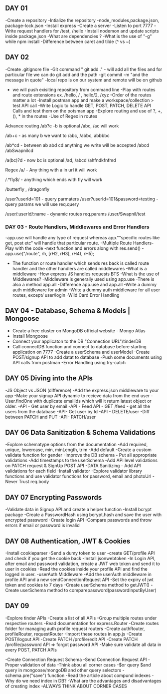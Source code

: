 ## DAY 01

-Create a repository
-Intialize the repository
-node_modules,package.json,
package-lock.json
-Install express
-Create a server
-Listen to port 7777
-Write request handlers for /test, /hello
-Install nodemon and update scripts inside package.json
-What are dependencies ?
-What is the use of "-g" while npm install
-Difference between caret and tilde (^ vs ~)

## DAY 02

-Create .gitignore file
-Git command " git add ." - will add all the files and for particular file we can do git add and the path
-git commit -m "and the message in quote"
-local repo is on our system and remote will be on github

- we will push exisiting repository from command line
  -Play with routes and route extensions ex. /hello, / , hello/2,
  /xyz
  -Order of the routes matter a lot
  -Install postman app and make a workspace/collection > test API call
  -Write Logic to handle GET, POST, PATCH, DELETE API Calls and test them on the potsman app
  -Explore routing and use of ?, +, (), \* in the routes
  -Use of Regex in routes

Advance routing
/ab?c -b is optional
/abc, /ac will work

/ab+c - as many b we want to
/abc, /abbc, abbbbc

/ab\*cd - between ab abd cd anything we write will be accepted
/abcd /abSwapnilcd

/a(bc)?d - now bc is optional
/ad, /abcd /ahfndkfnfmd

Regex
/a/ - Any thing with a in url it will work

/.\*fly$/ - anything which ends with fly will work

/butterfly , /dragonfly

/user?userId=101 - query parmaters
/user?userId=101&password=testing -query params
we will use req.query

/user/:userId/:name - dynamic routes
req.params
/user/Swapnil/test

### DAY 03 - Route Handlers, Middlewares and Error Handlers

-app.use will handle any type of request whereas app.""specific routes like get, post etc" will handle that particular route.
-Multiple Route Handlers- Play with the code
-next function and errors along with res.send()
-app.use("/route", rh, [rH2, rH3], rH4), rH5);

- The function or route handler which sends res back is called route handler and the other handlers are called middlewares
  -What is a middleware
  -How express JS handles requests BTS
  -What is the use of Middlewares?
  -Middleware is generally used using app.use
  -There is also a method app.all
  -Difference app.use and app.all
  -Write a dummy auth middleware for admin
  -Write a dummy auth middleware for all user routes, except/ user/login
  -Wild Card Error Handling

## DAY 04 - Database, Schema & Models | Mongoose

- Create a free cluster on MongoDB official website - Mongo Atlas
- Install Mongoose
- Connect your applicaton to the DB "Connection URL"/tinderDB
- Call connectDB function and connect to database before starting application on 7777
  -Create a userSchema and userModel
  -Create POST/signup API to add datat to database
  -Push some documents using API calls from postman
  -Error Handling using try-catch

## DAY 05 Diving into the APIs

-JS Object vs JSON (difference)
-Add the express.json middleware to your app
-Make your signup API dynamic to recieve data from the end user
-User.findOne with duplicate emailIds which will it return latest object or older.
-API - Get user by email
-API - Feed API - GET /feed - get all the users from the database
-API- Get user by Id
-API - DELETE/user
-Diff between PATCH and PUT
-API- PATCH/user

## DAY 06 Data Sanitization & Schema Validations

-Explore schematype options from the documentation
-Add required, unique, lowercase, min, minLength, trim
-Add default
-Create a custom validate function for gender
-Improve the DB schema - Put all appropriate validations
-Add timestamps to the userSchema
-Add API level validations on PATCH request & SignUp POST API
-DATA Sanitizing - Add API validations for each field
-Install validator
-Explore validator library functions and use validator functions for password, email and photoUrl
-Never Trust req.body

## DAY 07 Encrypting Passwords

-Validate data in Signup API and create a helper function
-Install bcrypt package
-Create a PasswordHash using bcrypt.hash and save the user with encrypted password
-Create login API
-Compare passwords and throw errors if email or password
is invalid

## DAY 08 Authentication, JWT & Cookies

-Install cookieparser
-Send a dumy token to user
-create GET/profile API and check if you get the cookie back
-Install jsonwebtoken
-In Login API, after email and password validation, create a JWT web token and send it to user in cookies
-Read the cookies inside your profile API and find the logged in user.
-userAuth Middleware
-Add the userAuth middleware in profile API and a new sendConnectionRequest API
-Set the expiry of jwt token and cookies to 7 days
-Create userSchema method to getJWT()
-Create userSchema method to comparepassword(passwordInputByUser)

## DAY 09

-Explore tinder APIs
-Create a list of all APIs
-Group multiple routes under respective routers
-Read documentation for express.Router
-Create routes folder for managing auth profile request routers
-Create authRouter, profileRouter, requestRouter
-Import these routes in app.js
-Create POST/logout API
-Create PATCH /profile/edit API
-Create PATCH /profile/password API => forgot password API
-Make sure validate all data in every POST, PATCH APIs

-Create Connection Request Schema
-Send Connection Request API
-Proper validation of data
-Think abou all corner cases
-$or query $and query in mongoose/mongoDB and other query selectors
-schema.pre("save") function
-Read the article about compund indexes
-Why do we need index in DB?
-What are the advantages and disadvantages of creating index
-ALWAYS THINK ABOUT CORNER CASES
